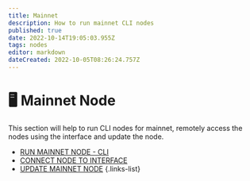 ```yaml
---
title: Mainnet
description: How to run mainnet CLI nodes
published: true
date: 2022-10-14T19:05:03.955Z
tags: nodes
editor: markdown
dateCreated: 2022-10-05T08:26:24.757Z
---
```


# 🖥 Mainnet Node

This section will help to run CLI nodes for mainnet, remotely access the nodes using the interface and update the node.


- [RUN MAINNET NODE - CLI](/en/mainnet/run-a-mainnet-node)
- [CONNECT NODE TO INTERFACE](/en/mainnet/connect-node-to-interface)
- [UPDATE MAINNET NODE](/en/mainnet/update-mainnet-node)
{.links-list}